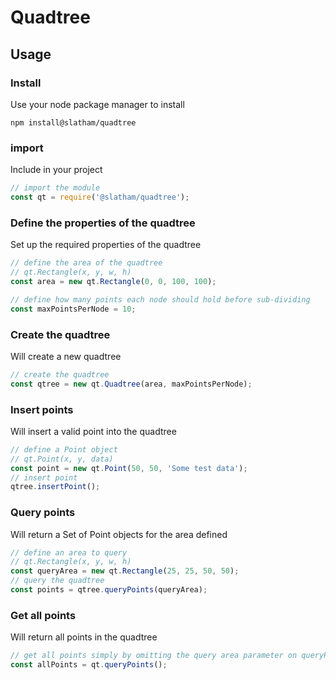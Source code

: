 # Quadtree


## Usage

### Install
Use your node package manager to install
```
npm install@slatham/quadtree
```

### import
Include in your project
```javascript
// import the module
const qt = require('@slatham/quadtree');
```
### Define the properties of the quadtree
Set up the required properties of the quadtree
```javascript
// define the area of the quadtree
// qt.Rectangle(x, y, w, h)
const area = new qt.Rectangle(0, 0, 100, 100);

// define how many points each node should hold before sub-dividing
const maxPointsPerNode = 10;
```
### Create the quadtree
Will create a new quadtree
```Javascript
// create the quadtree
const qtree = new qt.Quadtree(area, maxPointsPerNode);
```
### Insert points
Will insert a valid point into the quadtree
```Javascript
// define a Point object
// qt.Point(x, y, data)
const point = new qt.Point(50, 50, 'Some test data');
// insert point
qtree.insertPoint();
```
### Query points
Will return a Set of Point objects for the area defined
```Javascript
// define an area to query
// qt.Rectangle(x, y, w, h)
const queryArea = new qt.Rectangle(25, 25, 50, 50);
// query the quadtree
const points = qtree.queryPoints(queryArea);
```
### Get all points
Will return all points in the quadtree
```Javascript
// get all points simply by omitting the query area parameter on queryPoints()
const allPoints = qt.queryPoints(); 
```
